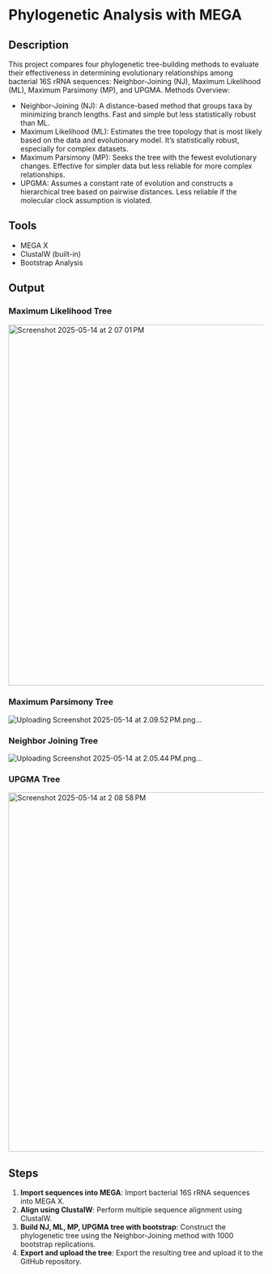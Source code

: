 # Phylogenetic Analysis with MEGA

## Description

This project compares four phylogenetic tree-building methods to evaluate their effectiveness in determining evolutionary relationships among bacterial 16S rRNA sequences: Neighbor-Joining (NJ), Maximum Likelihood (ML), Maximum Parsimony (MP), and UPGMA.
Methods Overview:
- Neighbor-Joining (NJ): A distance-based method that groups taxa by minimizing branch lengths. Fast and simple but less statistically robust than ML.
- Maximum Likelihood (ML): Estimates the tree topology that is most likely based on the data and evolutionary model. It’s statistically robust, especially for complex datasets.
- Maximum Parsimony (MP): Seeks the tree with the fewest evolutionary changes. Effective for simpler data but less reliable for more complex relationships.
- UPGMA: Assumes a constant rate of evolution and constructs a hierarchical tree based on pairwise distances. Less reliable if the molecular clock assumption is violated.

## Tools
- MEGA X
- ClustalW (built-in)
- Bootstrap Analysis

## Output
### Maximum Likelihood Tree

<img width="713" alt="Screenshot 2025-05-14 at 2 07 01 PM" src="https://github.com/user-attachments/assets/c02d907d-15b2-4620-9cc7-35dd9c7205b3" />

### Maximum Parsimony Tree
![Uploading Screenshot 2025-05-14 at 2.09.52 PM.png…]()

### Neighbor Joining Tree

![Uploading Screenshot 2025-05-14 at 2.05.44 PM.png…]()

### UPGMA Tree

<img width="710" alt="Screenshot 2025-05-14 at 2 08 58 PM" src="https://github.com/user-attachments/assets/810cb631-c3c3-41ac-b5a0-68f804f14a6a" />

## Steps
1. **Import sequences into MEGA**: Import bacterial 16S rRNA sequences into MEGA X.
2. **Align using ClustalW**: Perform multiple sequence alignment using ClustalW.
3. **Build NJ, ML, MP, UPGMA tree with bootstrap**: Construct the phylogenetic tree using the Neighbor-Joining method with 1000 bootstrap replications.
4. **Export and upload the tree**: Export the resulting tree and upload it to the GitHub repository.



